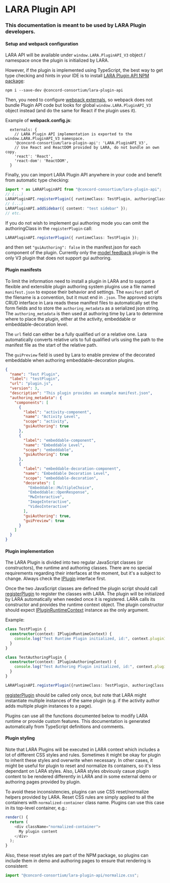 # LARA Plugin API

### This documentation is meant to be used by LARA Plugin developers.

#### Setup and webpack configuration

LARA API will be available under `window.LARA.PluginAPI_V3` object / namespace once the plugin is initialized by LARA.

However, if the plugin is implemented using TypeScript, the best way to get type checking and hints in your IDE is to
install [LARA Plugin API NPM package](https://www.npmjs.com/package/@concord-consortium/lara-plugin-api):

```
npm i --save-dev @concord-consortium/lara-plugin-api
```

Then, you need to configure [webpack externals](https://webpack.js.org/configuration/externals/), so webpack does not
bundle Plugin API code but looks for global `window.LARA.PluginAPI_V3` object instead (and do the same for React if the
plugin uses it).

Example of **webpack.config.js**:
```
  externals: {
    // LARA Plugin API implementation is exported to the window.LARA.PluginAPI_V3 namespace.
    '@concord-consortium/lara-plugin-api': 'LARA.PluginAPI_V3',
    // Use React and ReactDOM provided by LARA, do not bundle an own copy.
    'react': 'React',
    'react-dom': 'ReactDOM',
  }
```

Finally, you can import LARA Plugin API anywhere in your code and benefit from automatic type checking:

```typescript
import * as LARAPluginAPI from "@concord-consortium/lara-plugin-api";
// (...)
LARAPluginAPI.registerPlugin({ runtimeClass: TestPlugin, authoringClass: TestAuthoringPlugin });
// (...)
LARAPluginAPI.addSidebar({ content: "test sidebar" });
// etc.
```

If you do not wish to implement gui authoring mode you can omit the authoringClass in the `registerPlugin` call:

```typescript
LARAPluginAPI.registerPlugin({ runtimeClass: TestPlugin });
```

and then set `"guiAuthoring": false` in the manifest.json for each component of the plugin.  Currently only the [model feedback](https://github.com/concord-consortium/model-feedback) plugin is the only V3 plugin that does not support gui authoring.

#### Plugin manifests

To limit the information need to install a plugin in LARA and to support a flexible and extensible plugin authoring system plugins use a file named `manifest.json` to expose their behavior and settings.  The `manifest` part of the filename is a convention, but it must end in `.json`.  The approved scripts CRUD interface in Lara reads these manifest files to automatically set the form fields and to store the `authoring_metadata` as a serialized json string.  The `authoring_metadata` is then used at authoring time by Lara to determine where to place the plugin, either at the activity, embeddable or embeddable-decoration level.

The `url` field can either be a fully qualified url or a relative one.  Lara automatically converts relative urls to full qualified urls using the path to the manifest file as the start of the relative path.

The `guiPreview` field is used by Lara to enable preview of the decorated embeddable when authoring embeddable-decoration plugins.

```json
{
  "name": "Test Plugin",
  "label": "testPlugin",
  "url": "plugin.js",
  "version": 3,
  "description": "This plugin provides an example manifest.json",
  "authoring_metadata": {
    "components": [
      {
        "label": "activity-component",
        "name": "Activity Level",
        "scope": "activity",
        "guiAuthoring": true
      },
      {
        "label": "embeddable-component",
        "name": "Embeddable Level",
        "scope": "embeddable",
        "guiAuthoring": true
      },
      {
        "label": "embeddable-decoration-component",
        "name": "Embeddable Decoration Level",
        "scope": "embeddable-decoration",
        "decorates": [
          "Embeddable::MultipleChoice",
          "Embeddable::OpenResponse",
          "MwInteractive",
          "ImageInteractive",
          "VideoInteractive"
        ],
        "guiAuthoring": true,
        "guiPreview": true
      }
    ]
  }
}
```

#### Plugin implementation

The LARA Plugin is divided into two regular JavaScript classes (or constructors), the runtime and authoring classes.  There are no special requirements regarding their interfaces at the moment, but it's a subject to change. Always check the [IPlugin](interfaces/iplugin.md) interface first.

Once the two JavaScript classes are defined the plugin script should call [registerPlugin](#registerplugin) to register the classes with LARA.
The plugin will be initialized by LARA automatically when needed once it is registered. LARA calls its constructor and provides the runtime context
object. The plugin constructor should expect [IPluginRuntimeContext](interfaces/ipluginruntimecontext.md) instance as the only
argument.

Example:
```typescript
class TestPlugin {
  constructor(context: IPluginRuntimeContext) {
    console.log("Test Runtime Plugin initialized, id:", context.pluginId);
  }
}

class TestAuthoringPlugin {
  constructor(context: IPluginAuthoringContext) {
    console.log("Test Authoring Plugin initialized, id:", context.pluginId);
  }
}

LARAPluginAPI.registerPlugin({runtimeClass: TestPlugin, authoringClass: TestAuthoringPlugin});
```

[registerPlugin](#registerplugin) should be called only once, but note that LARA might instantiate multiple instances
of the same plugin (e.g. if the activity author adds multiple plugin instances to a page).

Plugins can use all the functions documented below to modify LARA runtime or provide custom features. This documentation
is generated automatically from TypeScript definitions and comments.


#### Plugin styling

Note that LARA Plugins will be executed in LARA context which includes a lot of different CSS styles and rules.
Sometimes it might be okay for plugin to inherit these styles and overwrite when necessary. In other cases,
it might be useful for plugin to reset and normalize its containers, so it's less dependant on LARA styles.
Also, LARA styles obviously casue plugin content to be rendered differently in LARA and in some external
demo or authoring pages provided by plugin.

To avoid these inconsistencies, plugins can use CSS reset/normalize helpers provided by LARA.
Reset CSS rules are simply applied to all the containers with `normalized-container` class name.
Plugins can use this case in its top-level container, e.g.:

```javascript
render() {
  return (
    <div className="normalized-container">
      My plugin content
    </div>
  );
}
```

Also, these reset styles are part of the NPM package, so plugins can include them in demo and authoring pages
to ensure that rendering is consistent:

```javascript
import "@concord-consortium/lara-plugin-api/normalize.css";
```
